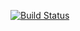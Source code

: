 [![Build Status](https://travis-ci.org/Pupirka612/deposit-calc1.svg?branch=master)](https://travis-ci.org/Pupirka612/deposit-calc1)
